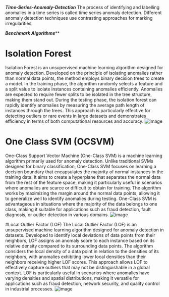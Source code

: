 ***************Time-Series-Anomaly-Detection***************
The process of identifying and labelling anomalies in a time series is called time series anomaly detection. Different anomaly detection techniques use contrasting approaches for marking irregularities. 

*************Benchmark Algorithms***************
# Isolation Forest
Isolation Forest is an unsupervised machine learning algorithm designed for anomaly detection. Developed on the principle of isolating anomalies rather than normal data points, the method employs binary decision trees to create a model. In the training phase, the algorithm randomly selects a feature and a split value to isolate instances containing anomalies efficiently. Anomalies are expected to require fewer splits to be isolated in the tree structure, making them stand out. During the testing phase, the isolation forest can rapidly identify anomalies by measuring the average path length of instances through the trees. This approach is particularly effective for detecting outliers or rare events in large datasets and demonstrates efficiency in terms of both computational resources and accuracy.
![image](https://github.com/gopikrishnansrikumar/Time-Series-Anomaly-Detection/assets/138595672/644f5215-2a5f-46eb-b5ff-891814a13fac)

# One Class SVM (OCSVM)
One-Class Support Vector Machine (One-Class SVM) is a machine learning algorithm primarily used for anomaly detection. Unlike traditional SVMs designed for binary classification, One-Class SVM focuses on learning a decision boundary that encapsulates the majority of normal instances in the training data. It aims to create a hyperplane that separates the normal data from the rest of the feature space, making it particularly useful in scenarios where anomalies are scarce or difficult to obtain for training. The algorithm works by maximizing the margin around the normal data points, allowing it to generalize well to identify anomalies during testing. One-Class SVM is advantageous in situations where the majority of the data belongs to one class, making it suitable for applications such as fraud detection, fault diagnosis, or outlier detection in various domains.
![image](https://github.com/gopikrishnansrikumar/Time-Series-Anomaly-Detection/assets/138595672/a356be3b-bd3b-4242-b3d6-6242cb563e52)

#Local Outlier Factor (LOF)
The Local Outlier Factor (LOF) is an unsupervised machine learning algorithm designed for anomaly detection in datasets. Developed to identify local deviations of data points from their neighbors, LOF assigns an anomaly score to each instance based on its relative density compared to its surrounding data points. The algorithm considers the local density of a data point in relation to the densities of its neighbors, with anomalies exhibiting lower local densities than their neighbors receiving higher LOF scores. This approach allows LOF to effectively capture outliers that may not be distinguishable in a global context. LOF is particularly useful in scenarios where anomalies have varying densities and spatial distributions, making it versatile for applications such as fraud detection, network security, and quality control in industrial processes.
![image](https://github.com/gopikrishnansrikumar/Time-Series-Anomaly-Detection/assets/138595672/f584ee6d-ae21-4175-8e68-3d83e4244f31)



